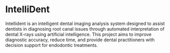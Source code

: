 # IntelliDent
Intellident is an intelligent dental imaging analysis system designed to assist dentists in diagnosing root canal issues through automated interpretation of dental X-rays using artificial intelligence. This project aims to improve diagnostic accuracy, reduce time, and provide dental practitioners with decision support for endodontic treatments.
